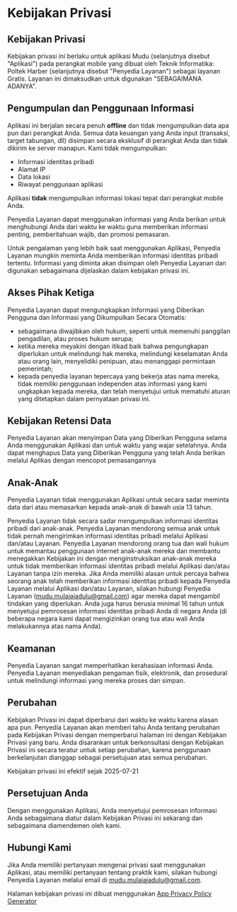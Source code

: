 # Kebijakan Privasi
## Kebijakan Privasi
Kebijakan privasi ini berlaku untuk aplikasi Mudu (selanjutnya disebut "Aplikasi") pada perangkat mobile yang dibuat oleh Teknik Informatika: Poltek Harber (selanjutnya disebut "Penyedia Layanan") sebagai layanan Gratis. Layanan ini dimaksudkan untuk digunakan "SEBAGAIMANA ADANYA".

## Pengumpulan dan Penggunaan Informasi
Aplikasi ini berjalan secara penuh **offline** dan tidak mengumpulkan data apa pun dari perangkat Anda. Semua data keuangan yang Anda input (transaksi, target tabungan, dll) disimpan secara eksklusif di perangkat Anda dan tidak dikirim ke server manapun.
Kami tidak mengumpulkan:
- Informasi identitas pribadi
- Alamat IP
- Data lokasi
- Riwayat penggunaan aplikasi

Aplikasi **tidak** mengumpulkan informasi lokasi tepat dari perangkat mobile Anda.

Penyedia Layanan dapat menggunakan informasi yang Anda berikan untuk menghubungi Anda dari waktu ke waktu guna memberikan informasi penting, pemberitahuan wajib, dan promosi pemasaran.

Untuk pengalaman yang lebih baik saat menggunakan Aplikasi, Penyedia Layanan mungkin meminta Anda memberikan informasi identitas pribadi tertentu. Informasi yang diminta akan disimpan oleh Penyedia Layanan dan digunakan sebagaimana dijelaskan dalam kebijakan privasi ini.

## Akses Pihak Ketiga
Penyedia Layanan dapat mengungkapkan Informasi yang Diberikan Pengguna dan Informasi yang Dikumpulkan Secara Otomatis:
- sebagaimana diwajibkan oleh hukum, seperti untuk memenuhi panggilan pengadilan, atau proses hukum serupa;
- ketika mereka meyakini dengan itikad baik bahwa pengungkapan diperlukan untuk melindungi hak mereka, melindungi keselamatan Anda atau orang lain, menyelidiki penipuan, atau menanggapi permintaan pemerintah;
- kepada penyedia layanan tepercaya yang bekerja atas nama mereka, tidak memiliki penggunaan independen atas informasi yang kami ungkapkan kepada mereka, dan telah menyetujui untuk mematuhi aturan yang ditetapkan dalam pernyataan privasi ini.

## Kebijakan Retensi Data
Penyedia Layanan akan menyimpan Data yang Diberikan Pengguna selama Anda menggunakan Aplikasi dan untuk waktu yang wajar setelahnya. Anda dapat menghapus Data yang Diberikan Pengguna yang telah Anda berikan melalui Aplikas dengan mencopot pemasangannya

## Anak-Anak
Penyedia Layanan tidak menggunakan Aplikasi untuk secara sadar meminta data dari atau memasarkan kepada anak-anak di bawah usia 13 tahun.

Penyedia Layanan tidak secara sadar mengumpulkan informasi identitas pribadi dari anak-anak. Penyedia Layanan mendorong semua anak untuk tidak pernah mengirimkan informasi identitas pribadi melalui Aplikasi dan/atau Layanan. Penyedia Layanan mendorong orang tua dan wali hukum untuk memantau penggunaan internet anak-anak mereka dan membantu menegakkan Kebijakan ini dengan menginstruksikan anak-anak mereka untuk tidak memberikan informasi identitas pribadi melalui Aplikasi dan/atau Layanan tanpa izin mereka. Jika Anda memiliki alasan untuk percaya bahwa seorang anak telah memberikan informasi identitas pribadi kepada Penyedia Layanan melalui Aplikasi dan/atau Layanan, silakan hubungi Penyedia Layanan (mudu.mulaiajadulu@gmail.com) agar mereka dapat mengambil tindakan yang diperlukan. Anda juga harus berusia minimal 16 tahun untuk menyetujui pemrosesan informasi identitas pribadi Anda di negara Anda (di beberapa negara kami dapat mengizinkan orang tua atau wali Anda melakukannya atas nama Anda).

## Keamanan
Penyedia Layanan sangat memperhatikan kerahasiaan informasi Anda. Penyedia Layanan menyediakan pengaman fisik, elektronik, dan prosedural untuk melindungi informasi yang mereka proses dan simpan.

## Perubahan
Kebijakan Privasi ini dapat diperbarui dari waktu ke waktu karena alasan apa pun. Penyedia Layanan akan memberi tahu Anda tentang perubahan pada Kebijakan Privasi dengan memperbarui halaman ini dengan Kebijakan Privasi yang baru. Anda disarankan untuk berkonsultasi dengan Kebijakan Privasi ini secara teratur untuk setiap perubahan, karena penggunaan berkelanjutan dianggap sebagai persetujuan atas semua perubahan.

Kebijakan privasi ini efektif sejak 2025-07-21

## Persetujuan Anda
Dengan menggunakan Aplikasi, Anda menyetujui pemrosesan informasi Anda sebagaimana diatur dalam Kebijakan Privasi ini sekarang dan sebagaimana diamendemen oleh kami.

## Hubungi Kami
Jika Anda memiliki pertanyaan mengenai privasi saat menggunakan Aplikasi, atau memiliki pertanyaan tentang praktik kami, silakan hubungi Penyedia Layanan melalui email di mudu.mulaiajadulu@gmail.com.

<p>Halaman kebijakan privasi ini dibuat menggunakan <a href="https://app-privacy-policy-generator.nisrulz.com/" target="_blank" rel="noopener noreferrer">App Privacy Policy Generator</a></p>
